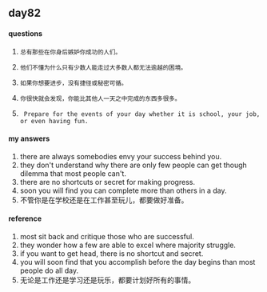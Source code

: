 ## day82

#### questions

1.     总有那些在你身后嫉妒你成功的人们。

2.     他们不懂为什么只有少数人能走过大多数人都无法逾越的困境。

3.     如果你想要进步，没有捷径或秘密可循。

4.     你很快就会发现，你能比其他人一天之中完成的东西多很多。

5.      Prepare for the events of your day whether it is school, your job, or even having fun.    


#### my answers

1. there are always somebodies envy your success behind you.
2. they don't understand why there are only few people can get though dilemma that most people can't.
3. there are no shortcuts or secret for making progress.
4. soon you will find you can complete more than others in a day.
5. 不管你是在学校还是在工作甚至玩儿，都要做好准备。


#### reference

1. most sit back and critique those who are successful.
2. they wonder how a few are able to excel where majority struggle.
3. if you want to get head, there is no shortcut and secret.
4. you will soon find that you accomplish before the day begins than most people do all day.
5. 无论是工作还是学习还是玩乐，都要计划好所有的事情。
